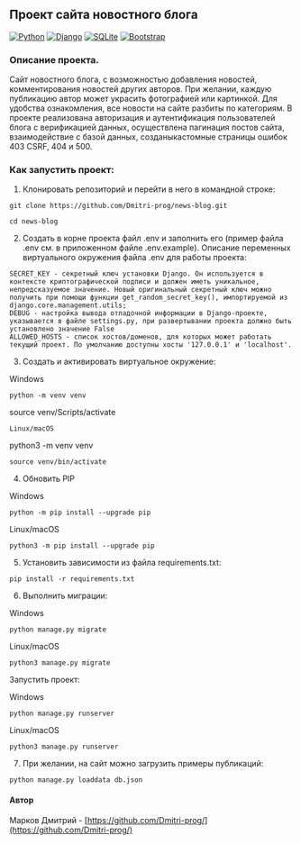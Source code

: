 ## Проект сайта новостного блога
[![Python](https://img.shields.io/badge/Python-3776AB?style=for-the-badge&logo=python&logoColor=white)](https://www.python.org/)
[![Django](https://img.shields.io/badge/Django-092E20?style=for-the-badge&logo=django&logoColor=white)](https://www.djangoproject.com/)
[![SQLite](https://img.shields.io/badge/SQLite-07405E?style=for-the-badge&logo=sqlite&logoColor=white)](https://www.sqlite.org/)
[![Bootstrap](https://img.shields.io/badge/Bootstrap-563D7C?style=for-the-badge&logo=bootstrap&logoColor=white)](https://getbootstrap.com/)

### Описание проекта.

Сайт новостного блога, с возможностью добавления новостей, комментирования новостей других авторов. При желании, каждую публикацию автор может украсить фотографией или картинкой. Для удобства ознакомления, все новости на сайте разбиты по категориям. 
В проекте реализована авторизация и аутентификация пользователей блога с верификацией данных, осуществлена пагинация постов сайта, взаимодействие с базой данных, созданыкастомные страницы ошибок 403 CSRF, 404 и 500.

### Как запустить проект:

1. Клонировать репозиторий и перейти в него в командной строке:

```
git clone https://github.com/Dmitri-prog/news-blog.git
```

```
cd news-blog
```

2. Cоздать в корне проекта файл .env и заполнить его (пример файла .env см. в приложенном файле .env.example). Описание переменных виртуального окружения файла .env для работы проекта:
```
SECRET_KEY - cекретный ключ установки Django. Он используется в контексте криптографической подписи и должен иметь уникальное, непредсказуемое значение. Новый оригинальный секретный ключ можно получить при помощи функции get_random_secret_key(), импортируемой из django.core.management.utils;
DEBUG - настройка вывода отладочной информации в Django-проекте, указывается в файле settings.py, при развертывании проекта должно быть установлено значение False
ALLOWED_HOSTS - список хостов/доменов, для которых может работать текущий проект. По умолчанию доступны хосты '127.0.0.1' и 'localhost'.
```

3. Cоздать и активировать виртуальное окружение:

Windows
```
python -m venv venv
```
source venv/Scripts/activate
```
Linux/macOS
```
python3 -m venv venv
```
source venv/bin/activate
```

4. Обновить PIP

Windows
```
python -m pip install --upgrade pip
```
Linux/macOS
```
python3 -m pip install --upgrade pip
```

5. Установить зависимости из файла requirements.txt:

```
pip install -r requirements.txt
```

6. Выполнить миграции:

Windows
```
python manage.py migrate
```

Linux/macOS
```
python3 manage.py migrate
```

Запустить проект:

Windows
```
python manage.py runserver
```

Linux/macOS
```
python3 manage.py runserver
```

7. При желании, на сайт можно загрузить примеры публикаций:
```
python manage.py loaddata db.json
```

#### Автор

Марков Дмитрий - [https://github.com/Dmitri-prog/](https://github.com/Dmitri-prog/)